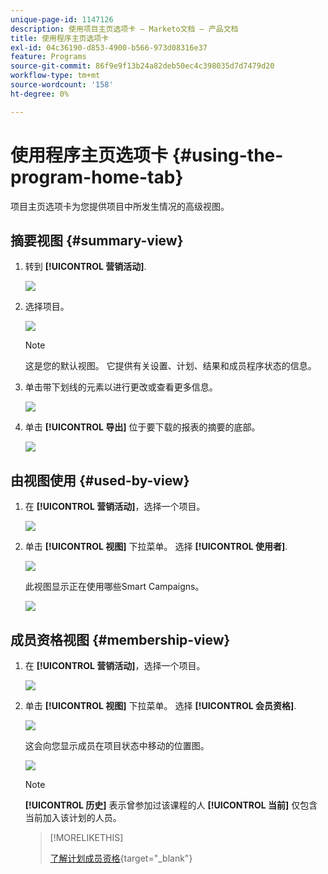 ```yaml
---
unique-page-id: 1147126
description: 使用项目主页选项卡 — Marketo文档 — 产品文档
title: 使用程序主页选项卡
exl-id: 04c36190-d853-4900-b566-973d08316e37
feature: Programs
source-git-commit: 86f9e9f13b24a82deb50ec4c398035d7d7479d20
workflow-type: tm+mt
source-wordcount: '158'
ht-degree: 0%

---
```


# 使用程序主页选项卡 {#using-the-program-home-tab}

项目主页选项卡为您提供项目中所发生情况的高级视图。

## 摘要视图 {#summary-view}

1. 转到 **[!UICONTROL 营销活动]**.

   ![](assets/login-marketing-activities-1.png)

1. 选择项目。

   ![](assets/image2014-9-18-17-3a1-3a55.png)

   >[!NOTE]
   >
   >这是您的默认视图。 它提供有关设置、计划、结果和成员程序状态的信息。

1. 单击带下划线的元素以进行更改或查看更多信息。

   ![](assets/image2014-9-18-17-3a2-3a53.png)

1. 单击 **[!UICONTROL 导出]** 位于要下载的报表的摘要的底部。

   ![](assets/image2014-9-18-17-3a3-3a47.png)

## 由视图使用 {#used-by-view}

1. 在 **[!UICONTROL 营销活动]**，选择一个项目。

   ![](assets/image2014-9-18-17-3a4-3a24.png)

1. 单击 **[!UICONTROL 视图]** 下拉菜单。 选择 **[!UICONTROL 使用者]**.

   ![](assets/image2014-9-18-17-3a5-3a2.png)

   此视图显示正在使用哪些Smart Campaigns。

   ![](assets/image2014-9-18-17-3a6-3a4.png)

## 成员资格视图 {#membership-view}

1. 在 **[!UICONTROL 营销活动]**，选择一个项目。

   ![](assets/image2014-9-18-17-3a7-3a25.png)

1. 单击 **[!UICONTROL 视图]** 下拉菜单。 选择 **[!UICONTROL 会员资格]**.

   ![](assets/image2014-9-18-17-3a7-3a49.png)

   这会向您显示成员在项目状态中移动的位置图。

   ![](assets/image2014-9-18-17-3a8-3a1.png)

   >[!NOTE]
   >
   >**[!UICONTROL 历史]** 表示曾参加过该课程的人 **[!UICONTROL 当前]** 仅包含当前加入该计划的人员。

   >[!MORELIKETHIS]
   >
   >[了解计划成员资格](/help/marketo/product-docs/core-marketo-concepts/programs/creating-programs/understanding-program-membership.md){target="_blank"}
